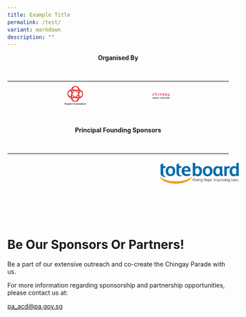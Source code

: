 ```yaml
---
title: Example Title
permalink: /test/
variant: markdown
description: ""
---
```

<div style="text-align: center;"><b>Organised By</b>

&nbsp; &nbsp; <div style="text-align: center; margin:auto; display: grid; grid-gap: 1rem; grid-template-columns: repeat(auto-fit, minmax(0px,1fr)); border-top: 1px solid black; padding-top:2%;align-items: center">

&nbsp; &nbsp; &nbsp; <div><img src="/images/Sponsors%20&amp;%20Donors/pa-14-october-2019-18-19-28.png" alt="Peoples Association" style=""></div>

&nbsp; &nbsp; &nbsp; <div><img src="/images/Sponsors%20&amp;%20Donors/chingay-(black)-31-october-2021-11-10-19.png" alt="Chingay Parade Singapore" style=""></div>

&nbsp; &nbsp; </div>

&nbsp; </div>

<div style="text-align: center;"><b>Principal Founding Sponsors</b>

&nbsp; &nbsp; <div style="text-align: center; margin:auto; display: grid; grid-gap: 1rem; grid-template-columns: repeat(auto-fit, minmax(150px,1fr)); border-top: 1px solid black; padding-top:20px; height: 100px; align-items: center">

&nbsp; &nbsp; &nbsp; <div><img src="/images/Sponsors%20&amp;%20Donors/Tote_Board_Logo_horizontal__Colour_.png" alt="Toteboard" style="max-height:100px;max-width:180px;"></div>

&nbsp; &nbsp; </div>

&nbsp; </div>

  



# **Be Our Sponsors Or Partners!**

Be a part of our extensive outreach and co-create the Chingay Parade with us.

For more information regarding sponsorship and partnership opportunities, please contact us at:

[pa_acd@pa.gov.sg](mailto:pa_acd@pa.gov.sg)